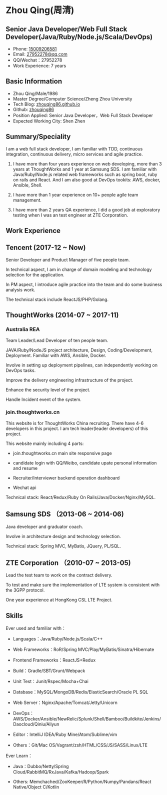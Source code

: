 Zhou Qing(周清)
=============

Senior Java Developer/Web Full Stack Developer(Java/Ruby/Node.js/Scala/DevOps)
-----------------------

- Phone: [15009206581](tel://15009206581)
- Email: <27952278@qq.com>
- QQ/Wechat：27952278
- Work Experience: 7 years

Basic Information
-------
- Zhou Qing/Male/1986
- Master Degree/Computer Science/Zheng Zhou University
- Tech Blog: [zhouqing86.github.io](http://zhouqing86.github.io/)
- Github: [zhouqing86](https://github.com/zhouqing86/)
- Position Applied: Senior Java Developer，Web Full Stack Developer
- Expected Working City: Shen Zhen

Summary/Speciality
-------
I am a web full stack developer, I am familiar with TDD, continuous integration, continuous delivery, micro services and agile practice.

1. I have more than four years experience on web developing, more than 3 years at ThoughtWorks and 1 year at Samsung SDS. I am familiar with Java/Ruby/Node.js related web frameworks such as spring boot, ruby on rails and React. And I am also good at DevOps tookits: AWS, docker, Ansible, Shell.

2. I have more than 1 year experience on 10+ people agile team management.

3. I have more than 2 years QA experience, I did a good job at exploratory testing when I was an test engineer at ZTE Corporation.


Work Experience
-------
## Tencent (2017-12 ~ Now)
Senior Developer and Product Manager of five people team.

In technical aspect, I am in charge of domain modeling and technology selection for the application.

In PM aspect, I introduce agile practice into the team and do some business analysis work.

The technical stack include ReactJS/PHP/Golang.

## ThoughtWorks (2014-07 ~ 2017-11)

### Australia REA
Team Leader/Lead Developer of ten people team.

JAVA/Ruby/NodeJS project architecture, Design, Coding/Development, Deployment.
Familiar with AWS, Ansible, Docker.

Involve in setting up deployment pipelines, can independently working on DevOps tasks.

Improve the delivery engineering infrastructure of the project.

Enhance the security level of the project.

Handle Incident event of the system.

### join.thoughtworks.cn
This website is for ThoughtWorks China recruiting. There have 4-6 developers in this project. I am tech leader(leader developers) of this project.

This website mainly including 4 parts:

- join.thoughtworks.cn main site responsive page

- candidate login with QQ/Weibo, candidate upate personal information and resume

- Recruiter/Interviewer backend operation dashboard

- Wechat api

Technical stack: React/Redux/Ruby On Rails/Java/Docker/Nginx/MySQL.

## Samsung SDS （2013-06 ~ 2014-06)
Java developer and graduator coach.

Involve in architecture design and technology selection.

Technical stack: Spring MVC, MyBatis, JQuery, PL/SQL.


## ZTE Corporation （2010-07 ~ 2013-05)
Lead the test team to work on the contract delivery.

To test and make sure the implementation of LTE system is consistent with the 3GPP protocol.

One year experience at HongKong CSL LTE Project.

Skills
-------
Ever used and familiar with：

- Languages：Java/Ruby/Node.js/Scala/C++

- Web Frameworks：RoR/Spring MVC/Play/MyBatis/Sinatra/Hibernate

- Frontend Frameworks：ReactJS+Redux

- Build：Gradle/SBT/Grunt/Webpack

- Unit Test：Junit/Rspec/Mocha+Chai

- Database：MySQL/MongoDB/Redis/ElasticSearch/Oracle PL SQL

- Web Server：Nginx/Apache/Tomcat/Jetty/Unicorn

- DevOps：AWS/Docker/Ansible/NewRelic/Splunk/Shell/Bamboo/Buildkite/Jenkins/Daocloud/Qiniu/Aliyun

- Editor：IntelliJ IDEA/Ruby Mine/Atom/Sublime/vim

- Others：Git/Mac OS/Vagrant/zsh/HTML/CSS/JS/SASS/Linux/LTE


Ever Learn：

- Java：Dubbo/Netty/Spring Cloud/RabbitMQ/RxJava/Kafka/Hadoop/Spark

- Others: Memchached/ZooKeeper/R/Python/Numpy/Pandans/React Native/Object C/Kotlin
